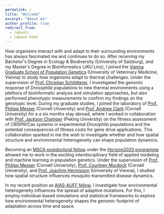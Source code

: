 ```yaml
---
permalink: /
title: "Welcome"
excerpt: "About me"
author_profile: true
redirect_from: 
  - /about/
  - /about.html
---
```


How organisms interact with and adapt to their surrounding environments has always fascinated me and continues to do so. After receiving my Bachelor's Degree in Ecology & Biodiversity (University of Salzburg), and my Master's Degree in Bioinformatics (JKU Linz), I joined the [Vienna Graduate School of Population Genetics](https://www.popgen-vienna.at/) (University of Veterinary Medicine, Vienna) to study how organisms adapt to thermal challenges. Under the supervision of [Prof. Christian Schlötterer](https://www.vetmeduni.ac.at/en/population-genetics/research/schloetterer-lab/group-leader), I investigated the genomic response of *Drosophila* populations to new thermal environments using a plethora of bioinformatic analysis and simulation approaches, but also performed phenotypic measurements to confirm my findings on the genotypic level. During my graduate studies, I joined the laboratory of [Prof. Philipp Messer](https://messerlab.org/) (Cornell University) and [Prof. Andrew Clark](https://blogs.cornell.edu/andyclarklab/) (Cornell University) for a a six months stay abroad, where I worked in collaboration with [Prof. Jackson Champer](https://jchamper.github.io/) (Peking University) on the fitness assessment of CRISPR/Cas systems in experimental *Drosophila* populations and the potential consequences of fitness costs for gene drive applications. This collaboration sparked in me the wish to investigate whether and how spatial structure and environmental heterogeneity can shape population dynamics. 

Becoming an [MSCA postdoctoral fellow](https://marie-sklodowska-curie-actions.ec.europa.eu/actions/postdoctoral-fellowships) under the [Horizon2020 programme](https://research-and-innovation.ec.europa.eu/funding/funding-opportunities/funding-programmes-and-open-calls/horizon-2020_en) allowed me to work in the exciting interdisciplinary field of applied modeling and machine learning in population genetics. Under the supervision of [Prof. Philipp Messer](https://messerlab.org/) (Cornell University), [Prof. Courtney Murdock](https://www.themurdocklab.com/) (Cornell University), and [Prof. Joachim Hermisson](https://www.mabs.at/cvs/joachims-cv/) (University of Vienna), I studied how spatial structure influences mosquito-transmitted disease dynamics. 

In my recent position as [AIAS-AUFF fellow](https://aias.au.dk/aias-fellows/current-fellows/anna-maria-langmueller), I investigate how environmental heterogeneity influences the spread of adaptive mutations. For this, I employ individual-based simulations and statistical frameworks to explore how environmental heterogeneity shapes the genomic footprint of adaptation across time and space. 

